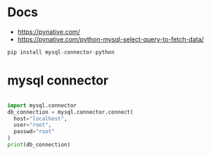 # Docs
- https://pynative.com/
- https://pynative.com/python-mysql-select-query-to-fetch-data/

```python
pip install mysql-connector-python
```

# mysql connector
```python

import mysql.connector
db_connection = mysql.connector.connect(
  host="localhost",
  user="root",
  passwd="root"
)
print(db_connection)
```


